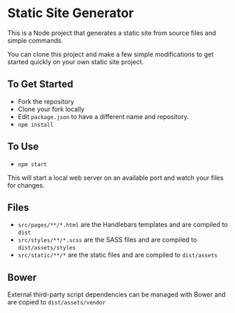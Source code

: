 # Static Site Generator

This is a Node project that generates a static site from source files and simple commands.

You can clone this project and make a few simple modifications to get started quickly
on your own static site project.

## To Get Started

* Fork the repository
* Clone your fork locally
* Edit `package.json` to have a different name and repository.
* `npm install`

## To Use

* `npm start`

This will start a local web server on an available port and watch your files for changes.

## Files

* `src/pages/**/*.html` are the Handlebars templates and are compiled to `dist`
* `src/styles/**/*.scss` are the SASS files and are compiled to `dist/assets/styles`
* `src/static/**/*` are the static files and are compiled to `dist/assets`

## Bower

External third-party script dependencies can be managed with Bower and are copied to `dist/assets/vendor`
